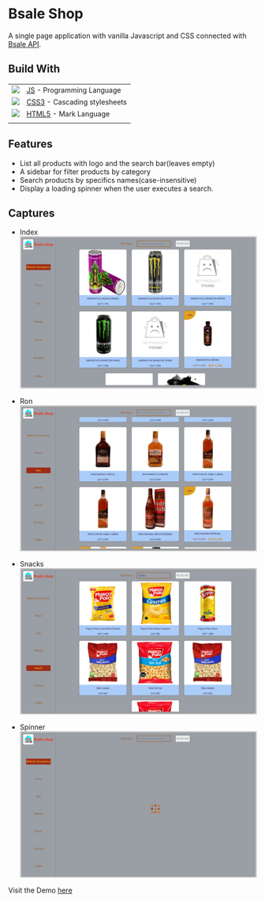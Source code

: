 # Bsale Shop

A single page application with vanilla Javascript and CSS connected with [Bsale API](https://github.com/crehds/crehds--bsale--challenge).

## Build With

|                                                   |                                                                                    |
| :------------------------------------------------ | :--------------------------------------------------------------------------------- |
| <img src="https://skillicons.dev/icons?i=js" />   | [JS](https://developer.mozilla.org/es/docs/Web/JavaScript)  - Programming Language |
| <img src="https://skillicons.dev/icons?i=css" />  | [CSS3](https://mysql.com/) - Cascading stylesheets                                 |
| <img src="https://skillicons.dev/icons?i=html" /> | [HTML5](https://developer.mozilla.org/es/docs/Web/HTML) - Mark Language            |
|                                                   |                                                                                    |

## Features

* List all products with logo and the search bar(leaves empty)
* A sidebar for filter products by category
* Search products by specifics names(case-insensitive)
* Display a loading spinner when the user executes a search.

## Captures

* Index
  ![index](https://github.com/crehds/crehds--bsale-challenge-client/blob/main/src/assets/images/index_capture.png?raw=true)

* Ron
  ![ron](https://github.com/crehds/crehds--bsale-challenge-client/blob/main/src/assets/images/ron_capture.png?raw=true)

* Snacks
 ![snack](https://github.com/crehds/crehds--bsale-challenge-client/blob/main/src/assets/images/snacks_capture.png?raw=true)

* Spinner
  ![spinner](https://github.com/crehds/crehds--bsale-challenge-client/blob/main/src/assets/images/spinner_capture.png?raw=true)

Visit the Demo [here](https://crehds-bsale-challenge-client-7biy9klqb-crehds.vercel.app/)
